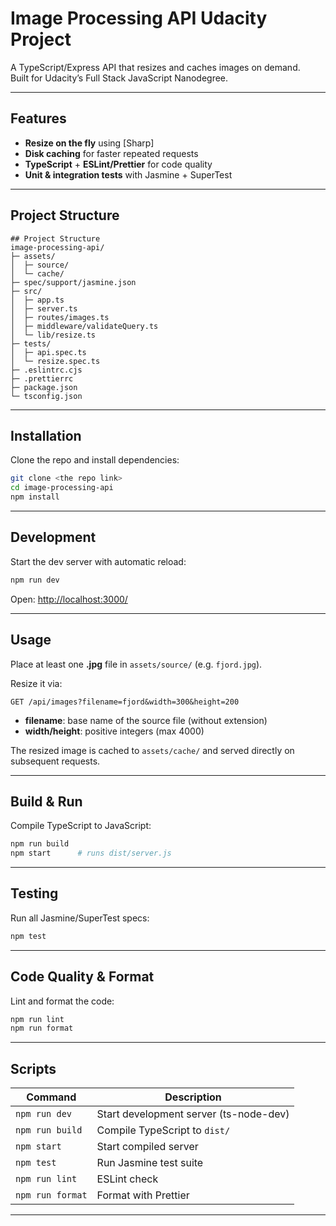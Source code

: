 # Image Processing API Udacity Project

A TypeScript/Express API that resizes and caches images on demand.  
Built for Udacity’s Full Stack JavaScript Nanodegree.

---

## Features

- **Resize on the fly** using [Sharp]
- **Disk caching** for faster repeated requests
- **TypeScript** + **ESLint/Prettier** for code quality
- **Unit & integration tests** with Jasmine + SuperTest

---

## Project Structure

```
## Project Structure
image-processing-api/
├─ assets/
│  ├─ source/
│  └─ cache/
├─ spec/support/jasmine.json
├─ src/
│  ├─ app.ts
│  ├─ server.ts
│  ├─ routes/images.ts
│  ├─ middleware/validateQuery.ts
│  └─ lib/resize.ts
├─ tests/
│  ├─ api.spec.ts
│  └─ resize.spec.ts
├─ .eslintrc.cjs
├─ .prettierrc
├─ package.json
└─ tsconfig.json

```

---

## Installation

Clone the repo and install dependencies:

```bash
git clone <the repo link>
cd image-processing-api
npm install
```

---

## Development

Start the dev server with automatic reload:

```bash
npm run dev
```

Open: [http://localhost:3000/](http://localhost:3000/)

---

## Usage

Place at least one **.jpg** file in `assets/source/` (e.g. `fjord.jpg`).

Resize it via:

```
GET /api/images?filename=fjord&width=300&height=200
```

- **filename**: base name of the source file (without extension)
- **width/height**: positive integers (max 4000)

The resized image is cached to `assets/cache/` and served directly on subsequent requests.

---

## Build & Run

Compile TypeScript to JavaScript:

```bash
npm run build
npm start      # runs dist/server.js
```

---

## Testing

Run all Jasmine/SuperTest specs:

```bash
npm test
```

---

## Code Quality & Format

Lint and format the code:

```bash
npm run lint
npm run format
```

---

## Scripts

| Command          | Description                            |
| ---------------- | -------------------------------------- |
| `npm run dev`    | Start development server (ts-node-dev) |
| `npm run build`  | Compile TypeScript to `dist/`          |
| `npm start`      | Start compiled server                  |
| `npm test`       | Run Jasmine test suite                 |
| `npm run lint`   | ESLint check                           |
| `npm run format` | Format with Prettier                   |

---
